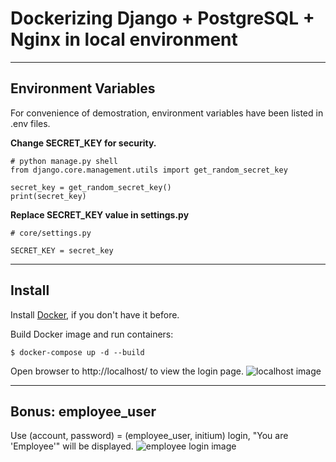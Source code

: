 # Dockerizing Django + PostgreSQL + Nginx in local environment
---
## Environment Variables
For convenience of demostration, environment variables have been listed in .env files.



**Change SECRET_KEY for security.**
```
# python manage.py shell
from django.core.management.utils import get_random_secret_key

secret_key = get_random_secret_key()
print(secret_key)
```


**Replace SECRET_KEY value in settings.py**
```
# core/settings.py

SECRET_KEY = secret_key
```


---
## Install
Install [Docker](https://docs.docker.com/get-docker/), if you don't have it before.

Build Docker image and run containers:
```
$ docker-compose up -d --build
```

Open browser to http://localhost/ to view the login page.
![localhost image](https://imageupload.io/ib/7rh6pXReHx86cBS_1698435938.png)

---
## Bonus: employee_user
Use (account, password) = (employee_user, initium) login, "You are 'Employee'" will be displayed.
![employee login image](https://imageupload.io/ib/hRHDj2OmiHmfFVs_1698436016.png)
